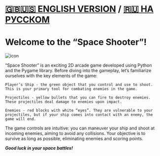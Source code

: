 # [🇬🇧🇺🇸 ENGLISH VERSION](https://github.com/wow57/spaceshooter/blob/main/README-EN.md) / [🇷🇺 НА РУССКОМ](https://github.com/wow57/spaceshooter/blob/main/README-RU.md) #
# **Welcome to the “Space Shooter”!**

![icon](https://github.com/user-attachments/assets/36329417-3771-4732-b329-ce8a1f6f3d48)

“Space Shooter” is an exciting 2D arcade game developed using Python and the Pygame library. Before diving into the gameplay, let’s familiarize ourselves with the key elements of the game:

    Player’s Ship - the green object that you control and use to shoot. This is your primary tool for combating enemies in the game.

    Projectiles - yellow bullets that you can fire to destroy enemies. These projectiles deal damage to enemies upon impact.

    Enemies - red blocks with white “eyes”. They are vulnerable to your projectiles, but if your ship comes into contact with an enemy, the game will end.

The game controls are intuitive: you can maneuver your ship and shoot at incoming enemies, aiming to avoid any collisions. Your objective is to survive as long as possible, eliminating enemies and scoring points.

_**Good luck in your space battles!**_
